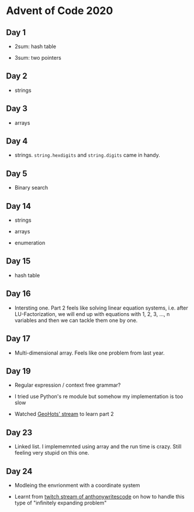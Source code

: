 # Advent of Code 2020

## Day 1

- 2sum: hash table

- 3sum: two pointers

## Day 2

- strings

## Day 3

- arrays

## Day 4

- strings. ```string.hexdigits``` and ```string.digits``` came in handy.

## Day 5

- Binary search

## Day 14

- strings

- arrays

- enumeration

## Day 15

- hash table

## Day 16

- Intersting one. Part 2 feels like solving linear equation systems, i.e. after LU-Factorization, we will end up with equations with 1, 2, 3, ..., n variables and then we can tackle them one by one.

## Day 17

- Multi-dimensional array. Feels like one problem from last year.

## Day 19

- Regular expression / context free grammar?

- I tried use Python's re module but somehow my implementation is too slow

- Watched [GeoHots' stream](https://www.youtube.com/watch?v=OxDp11u-GUo) to learn part 2

## Day 23

- Linked list. I implememnted using array and the run time is crazy. Still feeling very stupid on this one.

## Day 24

- Modleing the envrionment with a coordinate system

- Learnt from [twitch stream of anthonywritescode](https://www.twitch.tv/videos/848239372) on how to handle this type of "infinitely expanding problem"


